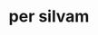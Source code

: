 ---
title: per silvam
meaning: through the woods
ch: 6
di: (accusative singular)
pos: prepphrase
---